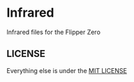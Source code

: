 # Infrared
Infrared files for the Flipper Zero
## LICENSE
Everything else is under the [MIT LICENSE](/LICENSE)
